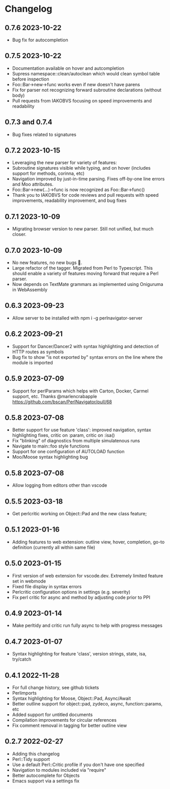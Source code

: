 # Changelog

## 0.7.6 2023-10-22
- Bug fix for autocompletion

## 0.7.5 2023-10-22
- Documentation available on hover and autcompletion
- Supress namespace::clean/autoclean which would clean symbol table before inspection
- Foo::Bar->new->func works even if new doesn't have parens
- Fix for parser not recognizing forward subroutine declarations (without body)
- Pull requests from IAKOBVS focusing on speed improvements and readability 

## 0.7.3 and 0.7.4 
- Bug fixes related to signatures

## 0.7.2 2023-10-15
- Leveraging the new parser for variety of features:
- Subroutine signatures visible while typing, and on hover (includes support for methods, corinna, etc)
- Navigation improved by just-in-time parsing. Fixes off-by-one line errors and Moo attributes.
- Foo::Bar->new(...)->func is now recognized as Foo::Bar->func()
- Thank you to IAKOBVS for code reviews and pull requests with speed improvements, readability improvement, and bug fixes 

## 0.7.1 2023-10-09
- Migrating browser version to new parser. Still not unified, but much closer.

## 0.7.0 2023-10-09
- No new features, no new bugs 🤞.
- Large refactor of the tagger. Migrated from Perl to Typescript. This should enable a variety of features moving forward that require a Perl parser. 
- Now depends on TextMate grammars as implemented using Oniguruma in WebAssembly

## 0.6.3 2023-09-23
- Allow server to be installed with npm i -g perlnavigator-server


## 0.6.2 2023-09-21
- Support for Dancer/Dancer2 with syntax highlighting and detection of HTTP routes as symbols
- Bug fix to show "is not exported by" syntax errors on the line where the module is imported


## 0.5.9 2023-07-09
- Support for perlParams which helps with Carton, Docker, Carmel support, etc. Thanks @marlencrabapple https://github.com/bscan/PerlNavigator/pull/68


## 0.5.8 2023-07-08
- Better support for use feature 'class': improved navigation, syntax highlighting fixes, critic on :param, critic on :isa()
- Fix "blinking" of diagnostics from multiple simulatenous runs
- Navigate to main::foo style functions
- Support for one configuration of AUTOLOAD function
- Moo/Moose syntax highlighting bug


## 0.5.8 2023-07-08
- Allow logging from editors other than vscode


## 0.5.5 2023-03-18
- Get perlcritic working on Object::Pad and the new class feature;


## 0.5.1 2023-01-16
- Adding features to web extension: outline view, hover, completion, go-to definition (currently all within same file)


## 0.5.0 2023-01-15
- First version of web extension for vscode.dev. Extremely limited feature set in webmode
- Fixed file display in syntax errors
- Perlcritic configuration options in settings (e.g. severity)
- Fix perl critic for async and method by adjusting code prior to PPI


## 0.4.9 2023-01-14
- Make perltidy and critic run fully async to help with progress messages


## 0.4.7 2023-01-07
- Syntax highlighting for feature 'class', version strings, state, isa, try/catch


## 0.4.1 2022-11-28
- For full change history, see github tickets
- Perlimports
- Syntax highlighting for Moose, Object::Pad, Async/Await
- Better outline support for object::pad, zydeco, async, function::params, etc
- Added support for untitled documents
- Compilation improvements for circular references
- Fix comment removal in tagging for better outline view


## 0.2.7 2022-02-27

- Adding this changelog
- Perl::Tidy support
- Use a default Perl::Critic profile if you don't have one specified
- Navigation to modules included via "require"
- Better autocomplete for Objects
- Emacs support via a settings fix
